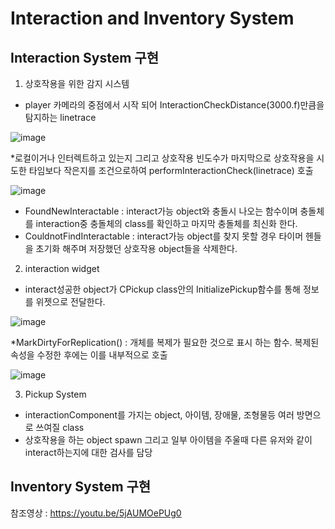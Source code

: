# Interaction and Inventory System
## Interaction System 구현
1. 상호작용을 위한 감지 시스템
- player 카메라의 중점에서 시작 되어 InteractionCheckDistance(3000.f)만큼을 탐지하는 linetrace

![image](https://github.com/HanYooTae/Unreal-Game-Project1/assets/123162344/2a563fe9-81ed-4f58-8cf4-9b42732e586e)

*로컬이거나 인터렉트하고 있는지 그리고 상호작용 빈도수가 마지막으로 상호작용을 시도한 타임보다 작은지를 조건으로하여 performInteractionCheck(linetrace) 호출

![image](https://github.com/HanYooTae/Unreal-Game-Project1/assets/123162344/3c6a2797-c622-426b-94cb-4c782c75be1a)


-  FoundNewInteractable : interact가능 object와 충돌시 나오는 함수이며 충돌체를 interaction중 충돌체의 class를 확인하고 마지막 충돌체를 최신화 한다.
-  CouldnotFindInteractable : interact가능 object를 찾지 못할 경우 타이머 헨들을 초기화 해주며 저장했던 상호작용 object들을 삭제한다.

2. interaction widget
-  interact성공한 object가 CPickup class안의 InitializePickup함수를 통해 정보를 위젯으로 전달한다.

![image](https://github.com/HanYooTae/Unreal-Game-Project1/assets/123162344/41f49f65-f36c-4293-97e6-c5c07293dc45)

*MarkDirtyForReplication() : 개체를 복제가 필요한 것으로 표시 하는 함수. 복제된 속성을 수정한 후에는 이를 내부적으로 호출

![image](https://github.com/HanYooTae/Unreal-Game-Project1/assets/123162344/77b3dad7-0622-4f67-af50-675677f30cea)

3. Pickup System
- interactionComponent를 가지는 object, 아이템, 장애물, 조형물등 여러 방면으로 쓰여질 class
- 상호작용을 하는 object spawn 그리고 일부 아이템을 주울때 다른 유저와 같이 interact하는지에 대한 검사를 담당


## Inventory System 구현

  참조영상 : https://youtu.be/5jAUMOePUg0
